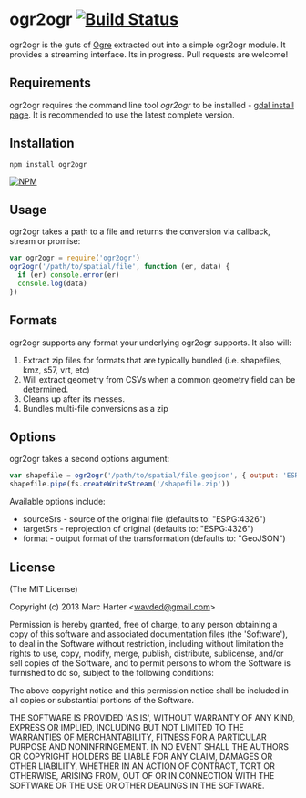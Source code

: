 # ogr2ogr [![Build Status](https://secure.travis-ci.org/wavded/ogr2ogr.png)](http://travis-ci.org/wavded/ogr2ogr)

ogr2ogr is the guts of [Ogre](https://github.com/wavded/ogre) extracted out into a simple ogr2ogr module.
It provides a streaming interface.  Its in progress.  Pull requests are welcome!

## Requirements

ogr2ogr requires the command line tool *ogr2ogr* to be installed - [gdal install page](http://trac.osgeo.org/gdal/wiki/DownloadingGdalBinaries).
It is recommended to use the latest complete version.

## Installation

    npm install ogr2ogr

[![NPM](https://nodei.co/npm/ogr2ogr.png?downloads=true)](https://nodei.co/npm/ogr2ogr)

## Usage

ogr2ogr takes a path to a file and returns the conversion via callback, stream or promise:

```js
var ogr2ogr = require('ogr2ogr')
ogr2ogr('/path/to/spatial/file', function (er, data) {
  if (er) console.error(er)
  console.log(data)
})
```

## Formats

ogr2ogr supports any format your underlying ogr2ogr supports.  It also will:

1.  Extract zip files for formats that are typically bundled (i.e. shapefiles, kmz, s57, vrt, etc)
2.  Will extract geometry from CSVs when a common geometry field can be determined.
3.  Cleans up after its messes.
4.  Bundles multi-file conversions as a zip

## Options

ogr2ogr takes a second options argument:

```js
var shapefile = ogr2ogr('/path/to/spatial/file.geojson', { output: 'ESRI Shapefile' }).stream()
shapefile.pipe(fs.createWriteStream('/shapefile.zip'))
```

Available options include:

* sourceSrs - source of the original file (defaults to: "ESPG:4326")
* targetSrs - reprojection of original (defaults to: "ESPG:4326")
* format - output format of the transformation (defaults to: "GeoJSON")

## License

(The MIT License)

Copyright (c) 2013 Marc Harter &lt;wavded@gmail.com&gt;

Permission is hereby granted, free of charge, to any person obtaining
a copy of this software and associated documentation files (the
'Software'), to deal in the Software without restriction, including
without limitation the rights to use, copy, modify, merge, publish,
distribute, sublicense, and/or sell copies of the Software, and to
permit persons to whom the Software is furnished to do so, subject to
the following conditions:

The above copyright notice and this permission notice shall be
included in all copies or substantial portions of the Software.

THE SOFTWARE IS PROVIDED 'AS IS', WITHOUT WARRANTY OF ANY KIND,
EXPRESS OR IMPLIED, INCLUDING BUT NOT LIMITED TO THE WARRANTIES OF
MERCHANTABILITY, FITNESS FOR A PARTICULAR PURPOSE AND NONINFRINGEMENT.
IN NO EVENT SHALL THE AUTHORS OR COPYRIGHT HOLDERS BE LIABLE FOR ANY
CLAIM, DAMAGES OR OTHER LIABILITY, WHETHER IN AN ACTION OF CONTRACT,
TORT OR OTHERWISE, ARISING FROM, OUT OF OR IN CONNECTION WITH THE
SOFTWARE OR THE USE OR OTHER DEALINGS IN THE SOFTWARE.
